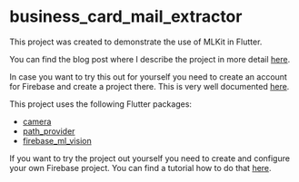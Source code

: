 # business_card_mail_extractor

This project was created to demonstrate the use of MLKit in Flutter.

You can find the blog post where I describe the project in more detail [here](https://medium.com/p/8039ec66b6a/edit).

In case you want to try this out for yourself you need to create an account for Firebase and create a project there.
This is very well documented [here](https://firebase.google.com/docs/flutter/setup).

This project uses the following Flutter packages:

* [camera](https://pub.dartlang.org/packages/camera)
* [path_provider](https://pub.dartlang.org/packages/path_provider)
* [firebase_ml_vision](https://pub.dartlang.org/packages/firebase_ml_vision)

If you want to try the project out yourself you need to create and configure your own Firebase project.
You can find a tutorial how to do that [here](https://codelabs.developers.google.com/codelabs/flutter-firebase/#5).
